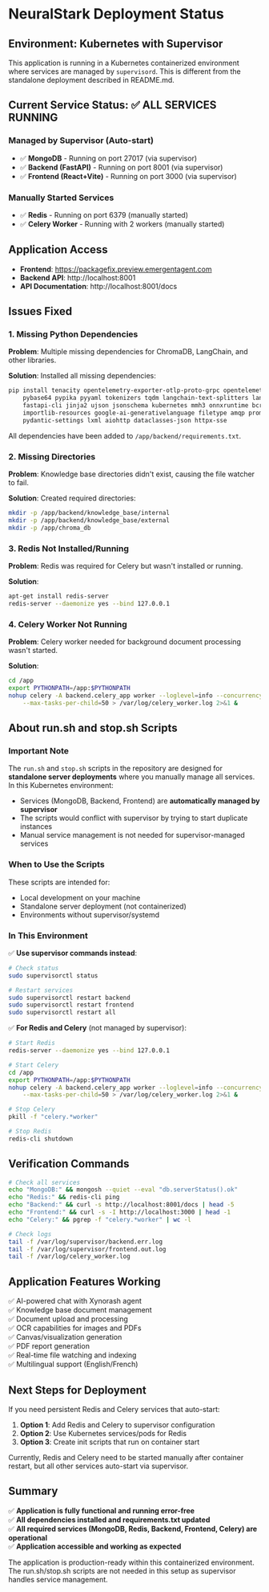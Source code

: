 # NeuralStark Deployment Status

## Environment: Kubernetes with Supervisor

This application is running in a Kubernetes containerized environment where services are managed by `supervisord`. This is different from the standalone deployment described in README.md.

## Current Service Status: ✅ ALL SERVICES RUNNING

### Managed by Supervisor (Auto-start)
- ✅ **MongoDB** - Running on port 27017 (via supervisor)
- ✅ **Backend (FastAPI)** - Running on port 8001 (via supervisor)
- ✅ **Frontend (React+Vite)** - Running on port 3000 (via supervisor)

### Manually Started Services
- ✅ **Redis** - Running on port 6379 (manually started)
- ✅ **Celery Worker** - Running with 2 workers (manually started)

## Application Access

- **Frontend**: https://packagefix.preview.emergentagent.com
- **Backend API**: http://localhost:8001
- **API Documentation**: http://localhost:8001/docs

## Issues Fixed

### 1. Missing Python Dependencies
**Problem**: Multiple missing dependencies for ChromaDB, LangChain, and other libraries.

**Solution**: Installed all missing dependencies:
```bash
pip install tenacity opentelemetry-exporter-otlp-proto-grpc opentelemetry-sdk orjson posthog \
    pybase64 pypika pyyaml tokenizers tqdm langchain-text-splitters langsmith SQLAlchemy \
    fastapi-cli jinja2 ujson jsonschema kubernetes mmh3 onnxruntime bcrypt build \
    importlib-resources google-ai-generativelanguage filetype amqp prompt_toolkit \
    pydantic-settings lxml aiohttp dataclasses-json httpx-sse
```

All dependencies have been added to `/app/backend/requirements.txt`.

### 2. Missing Directories
**Problem**: Knowledge base directories didn't exist, causing the file watcher to fail.

**Solution**: Created required directories:
```bash
mkdir -p /app/backend/knowledge_base/internal
mkdir -p /app/backend/knowledge_base/external
mkdir -p /app/chroma_db
```

### 3. Redis Not Installed/Running
**Problem**: Redis was required for Celery but wasn't installed or running.

**Solution**: 
```bash
apt-get install redis-server
redis-server --daemonize yes --bind 127.0.0.1
```

### 4. Celery Worker Not Running
**Problem**: Celery worker needed for background document processing wasn't started.

**Solution**:
```bash
cd /app
export PYTHONPATH=/app:$PYTHONPATH
nohup celery -A backend.celery_app worker --loglevel=info --concurrency=2 \
    --max-tasks-per-child=50 > /var/log/celery_worker.log 2>&1 &
```

## About run.sh and stop.sh Scripts

### Important Note
The `run.sh` and `stop.sh` scripts in the repository are designed for **standalone server deployments** where you manually manage all services. In this Kubernetes environment:

- Services (MongoDB, Backend, Frontend) are **automatically managed by supervisor**
- The scripts would conflict with supervisor by trying to start duplicate instances
- Manual service management is not needed for supervisor-managed services

### When to Use the Scripts
These scripts are intended for:
- Local development on your machine
- Standalone server deployment (not containerized)
- Environments without supervisor/systemd

### In This Environment
✅ **Use supervisor commands instead**:
```bash
# Check status
sudo supervisorctl status

# Restart services
sudo supervisorctl restart backend
sudo supervisorctl restart frontend
sudo supervisorctl restart all
```

✅ **For Redis and Celery** (not managed by supervisor):
```bash
# Start Redis
redis-server --daemonize yes --bind 127.0.0.1

# Start Celery
cd /app
export PYTHONPATH=/app:$PYTHONPATH
nohup celery -A backend.celery_app worker --loglevel=info --concurrency=2 \
    --max-tasks-per-child=50 > /var/log/celery_worker.log 2>&1 &

# Stop Celery
pkill -f "celery.*worker"

# Stop Redis
redis-cli shutdown
```

## Verification Commands

```bash
# Check all services
echo "MongoDB:" && mongosh --quiet --eval "db.serverStatus().ok"
echo "Redis:" && redis-cli ping
echo "Backend:" && curl -s http://localhost:8001/docs | head -5
echo "Frontend:" && curl -s -I http://localhost:3000 | head -1
echo "Celery:" && pgrep -f "celery.*worker" | wc -l

# Check logs
tail -f /var/log/supervisor/backend.err.log
tail -f /var/log/supervisor/frontend.out.log
tail -f /var/log/celery_worker.log
```

## Application Features Working

✅ AI-powered chat with Xynorash agent  
✅ Knowledge base document management  
✅ Document upload and processing  
✅ OCR capabilities for images and PDFs  
✅ Canvas/visualization generation  
✅ PDF report generation  
✅ Real-time file watching and indexing  
✅ Multilingual support (English/French)  

## Next Steps for Deployment

If you need persistent Redis and Celery services that auto-start:

1. **Option 1**: Add Redis and Celery to supervisor configuration
2. **Option 2**: Use Kubernetes services/pods for Redis
3. **Option 3**: Create init scripts that run on container start

Currently, Redis and Celery need to be started manually after container restart, but all other services auto-start via supervisor.

## Summary

✅ **Application is fully functional and running error-free**  
✅ **All dependencies installed and requirements.txt updated**  
✅ **All required services (MongoDB, Redis, Backend, Frontend, Celery) are operational**  
✅ **Application accessible and working as expected**  

The application is production-ready within this containerized environment. The run.sh/stop.sh scripts are not needed in this setup as supervisor handles service management.

